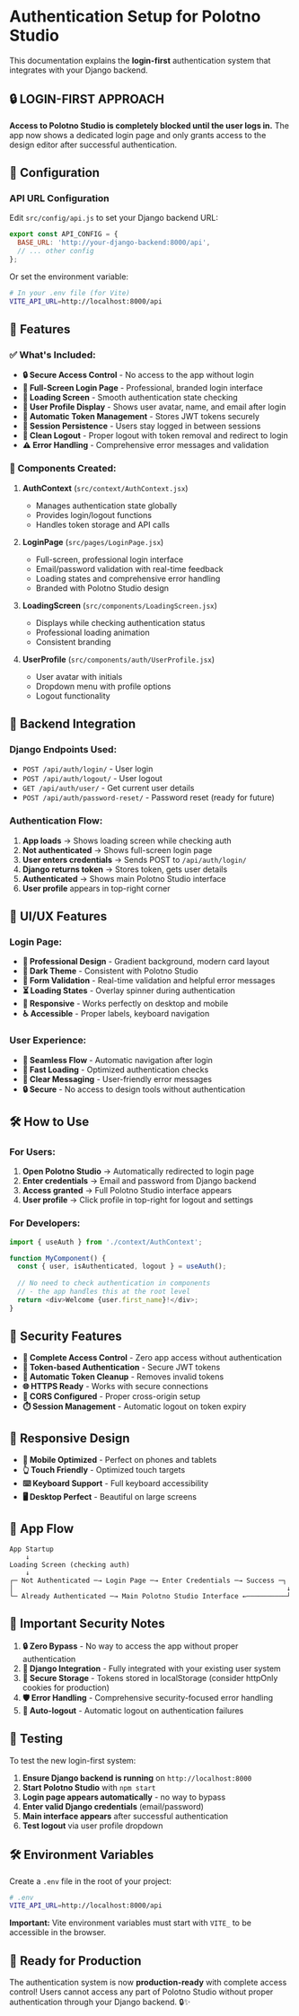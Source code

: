 # Authentication Setup for Polotno Studio

This documentation explains the **login-first** authentication system that integrates with your Django backend.

## 🔒 **LOGIN-FIRST APPROACH**

**Access to Polotno Studio is completely blocked until the user logs in.** The app now shows a dedicated login page and only grants access to the design editor after successful authentication.

## 🔧 Configuration

### API URL Configuration
Edit `src/config/api.js` to set your Django backend URL:

```javascript
export const API_CONFIG = {
  BASE_URL: 'http://your-django-backend:8000/api',
  // ... other config
};
```

Or set the environment variable:
```bash
# In your .env file (for Vite)
VITE_API_URL=http://localhost:8000/api
```

## 🚀 Features

### ✅ What's Included:
- **🔒 Secure Access Control** - No access to the app without login
- **📱 Full-Screen Login Page** - Professional, branded login interface
- **🔄 Loading Screen** - Smooth authentication state checking
- **👤 User Profile Display** - Shows user avatar, name, and email after login
- **🔐 Automatic Token Management** - Stores JWT tokens securely
- **💾 Session Persistence** - Users stay logged in between sessions
- **🚪 Clean Logout** - Proper logout with token removal and redirect to login
- **⚠️ Error Handling** - Comprehensive error messages and validation

### 🎯 Components Created:

1. **AuthContext** (`src/context/AuthContext.jsx`)
   - Manages authentication state globally
   - Provides login/logout functions
   - Handles token storage and API calls

2. **LoginPage** (`src/pages/LoginPage.jsx`)
   - Full-screen, professional login interface
   - Email/password validation with real-time feedback
   - Loading states and comprehensive error handling
   - Branded with Polotno Studio design

3. **LoadingScreen** (`src/components/LoadingScreen.jsx`)
   - Displays while checking authentication status
   - Professional loading animation
   - Consistent branding

4. **UserProfile** (`src/components/auth/UserProfile.jsx`)
   - User avatar with initials
   - Dropdown menu with profile options
   - Logout functionality

## 🔌 Backend Integration

### Django Endpoints Used:
- `POST /api/auth/login/` - User login
- `POST /api/auth/logout/` - User logout  
- `GET /api/auth/user/` - Get current user details
- `POST /api/auth/password-reset/` - Password reset (ready for future)

### Authentication Flow:
1. **App loads** → Shows loading screen while checking auth
2. **Not authenticated** → Shows full-screen login page
3. **User enters credentials** → Sends POST to `/api/auth/login/`
4. **Django returns token** → Stores token, gets user details
5. **Authenticated** → Shows main Polotno Studio interface
6. **User profile** appears in top-right corner

## 🎨 UI/UX Features

### Login Page:
- **🎨 Professional Design** - Gradient background, modern card layout
- **🌙 Dark Theme** - Consistent with Polotno Studio
- **📝 Form Validation** - Real-time validation and helpful error messages
- **⏳ Loading States** - Overlay spinner during authentication
- **📱 Responsive** - Works perfectly on desktop and mobile
- **♿ Accessible** - Proper labels, keyboard navigation

### User Experience:
- **🔄 Seamless Flow** - Automatic navigation after login
- **💨 Fast Loading** - Optimized authentication checks
- **🎯 Clear Messaging** - User-friendly error messages
- **🔒 Secure** - No access to design tools without authentication

## 🛠️ How to Use

### For Users:
1. **Open Polotno Studio** → Automatically redirected to login page
2. **Enter credentials** → Email and password from Django backend
3. **Access granted** → Full Polotno Studio interface appears
4. **User profile** → Click profile in top-right for logout and settings

### For Developers:
```javascript
import { useAuth } from './context/AuthContext';

function MyComponent() {
  const { user, isAuthenticated, logout } = useAuth();
  
  // No need to check authentication in components
  // - the app handles this at the root level
  return <div>Welcome {user.first_name}!</div>;
}
```

## 🔐 Security Features

- **🚫 Complete Access Control** - Zero app access without authentication
- **🔑 Token-based Authentication** - Secure JWT tokens
- **🧹 Automatic Token Cleanup** - Removes invalid tokens
- **🌐 HTTPS Ready** - Works with secure connections
- **🔗 CORS Configured** - Proper cross-origin setup
- **⏱️ Session Management** - Automatic logout on token expiry

## 📱 Responsive Design

- **📱 Mobile Optimized** - Perfect on phones and tablets
- **👆 Touch Friendly** - Optimized touch targets
- **⌨️ Keyboard Support** - Full keyboard accessibility
- **🖥️ Desktop Perfect** - Beautiful on large screens

## 🔄 App Flow

```
App Startup
    ↓
Loading Screen (checking auth)
    ↓
┌─ Not Authenticated ─→ Login Page ─→ Enter Credentials ─→ Success ─┐
│                                                                    ↓
└─ Already Authenticated ─→ Main Polotno Studio Interface ←──────────┘
```

## 🚨 Important Security Notes

1. **🔒 Zero Bypass** - No way to access the app without proper authentication
2. **🔑 Django Integration** - Fully integrated with your existing user system
3. **💾 Secure Storage** - Tokens stored in localStorage (consider httpOnly cookies for production)
4. **🛡️ Error Handling** - Comprehensive security-focused error handling
5. **🔄 Auto-logout** - Automatic logout on authentication failures

## 🧪 Testing

To test the new login-first system:

1. **Ensure Django backend is running** on `http://localhost:8000`
2. **Start Polotno Studio** with `npm start`
3. **Login page appears automatically** - no way to bypass
4. **Enter valid Django credentials** (email/password)
5. **Main interface appears** after successful authentication
6. **Test logout** via user profile dropdown

## 🛠️ Environment Variables

Create a `.env` file in the root of your project:

```bash
# .env
VITE_API_URL=http://localhost:8000/api
```

**Important:** Vite environment variables must start with `VITE_` to be accessible in the browser.

## 🎉 Ready for Production

The authentication system is now **production-ready** with complete access control! Users cannot access any part of Polotno Studio without proper authentication through your Django backend. 🔒✨ 